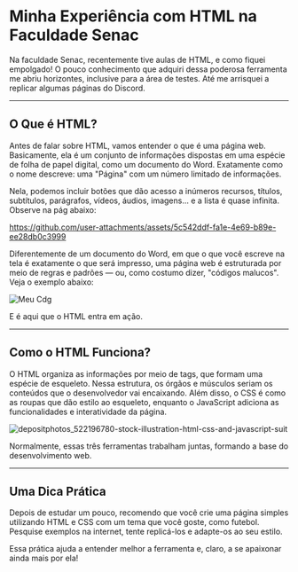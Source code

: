 # Minha Experiência com HTML na Faculdade Senac

Na faculdade Senac, recentemente tive aulas de HTML, e como fiquei empolgado! O pouco conhecimento que adquiri dessa poderosa ferramenta me abriu horizontes, inclusive para a área de testes. Até me arrisquei a replicar algumas páginas do Discord.

---

## O Que é HTML?  

Antes de falar sobre HTML, vamos entender o que é uma página web. Basicamente, ela é um conjunto de informações dispostas em uma espécie de folha de papel digital, como um documento do Word. Exatamente como o nome descreve: uma "Página" com um número limitado de informações.  

Nela, podemos incluir botões que dão acesso a inúmeros recursos, títulos, subtítulos, parágrafos, vídeos, áudios, imagens... e a lista é quase infinita. Observe na pág abaixo:


https://github.com/user-attachments/assets/5c542ddf-fa1e-4e69-b89e-ee28db0c3999


Diferentemente de um documento do Word, em que o que você escreve na tela é exatamente o que será impresso, uma página web é estruturada por meio de regras e padrões — ou, como costumo dizer, "códigos malucos". Veja o exemplo abaixo:  

![Meu Cdg](https://github.com/user-attachments/assets/ab994e70-0d2b-47e1-97d1-1331ed9e8092)

E é aqui que o HTML entra em ação.

---

## Como o HTML Funciona?  

O HTML organiza as informações por meio de tags, que formam uma espécie de esqueleto. Nessa estrutura, os órgãos e músculos seriam os conteúdos que o desenvolvedor vai encaixando. Além disso, o CSS é como as roupas que dão estilo ao esqueleto, enquanto o JavaScript adiciona as funcionalidades e interatividade da página.  

![depositphotos_522196780-stock-illustration-html-css-and-javascript-suit](https://github.com/user-attachments/assets/2a1ba4c5-bea8-4563-aaac-237d452e29fe)

Normalmente, essas três ferramentas trabalham juntas, formando a base do desenvolvimento web.  

---

## Uma Dica Prática  

Depois de estudar um pouco, recomendo que você crie uma página simples utilizando HTML e CSS com um tema que você goste, como futebol. Pesquise exemplos na internet, tente replicá-los e adapte-os ao seu estilo.  

Essa prática ajuda a entender melhor a ferramenta e, claro, a se apaixonar ainda mais por ela!

